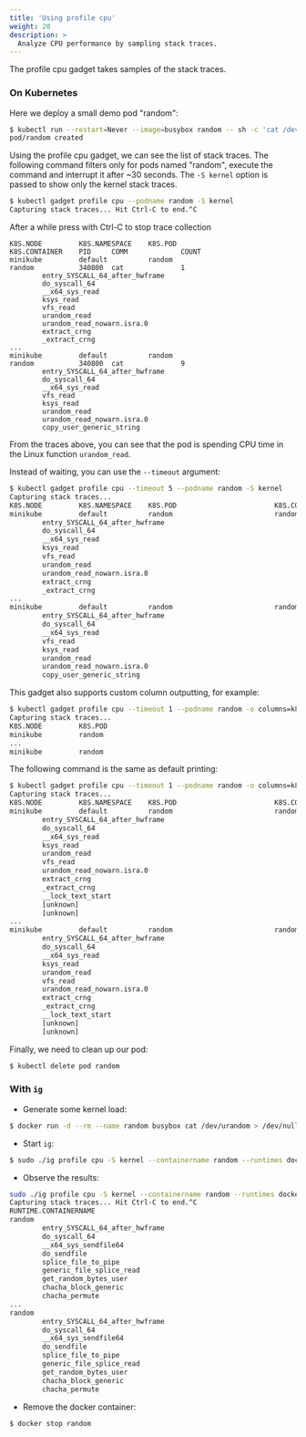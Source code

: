```yaml
---
title: 'Using profile cpu'
weight: 20
description: >
  Analyze CPU performance by sampling stack traces.
---
```


The profile cpu gadget takes samples of the stack traces.

### On Kubernetes

Here we deploy a small demo pod "random":

```bash
$ kubectl run --restart=Never --image=busybox random -- sh -c 'cat /dev/urandom > /dev/null'
pod/random created
```

Using the profile cpu gadget, we can see the list of stack traces.
The following command filters only for pods named "random", execute the command
and interrupt it after ~30 seconds. The `-S kernel` option is passed to show only the
kernel stack traces.

```bash
$ kubectl gadget profile cpu --podname random -S kernel
Capturing stack traces... Hit Ctrl-C to end.^C
```

After a while press with Ctrl-C to stop trace collection

```
K8S.NODE         K8S.NAMESPACE    K8S.POD                        K8S.CONTAINER    PID     COMM             COUNT
minikube         default          random                         random           340800  cat              1
        entry_SYSCALL_64_after_hwframe
        do_syscall_64
        __x64_sys_read
        ksys_read
        vfs_read
        urandom_read
        urandom_read_nowarn.isra.0
        extract_crng
        _extract_crng
...
minikube         default          random                         random           340800  cat              9
        entry_SYSCALL_64_after_hwframe
        do_syscall_64
        __x64_sys_read
        vfs_read
        ksys_read
        urandom_read
        urandom_read_nowarn.isra.0
        copy_user_generic_string
```

From the traces above, you can see that the pod is spending CPU time in the
Linux function `urandom_read`.

Instead of waiting, you can use the `--timeout` argument:

```bash
$ kubectl gadget profile cpu --timeout 5 --podname random -S kernel
Capturing stack traces...
K8S.NODE         K8S.NAMESPACE    K8S.POD                        K8S.CONTAINER    PID     COMM             COUNT
minikube         default          random                         random           340800  cat              1
        entry_SYSCALL_64_after_hwframe
        do_syscall_64
        __x64_sys_read
        ksys_read
        vfs_read
        urandom_read
        urandom_read_nowarn.isra.0
        extract_crng
        _extract_crng
...
minikube         default          random                         random           340800  cat              9
        entry_SYSCALL_64_after_hwframe
        do_syscall_64
        __x64_sys_read
        vfs_read
        ksys_read
        urandom_read
        urandom_read_nowarn.isra.0
        copy_user_generic_string
```

This gadget also supports custom column outputting, for example:

```bash
$ kubectl gadget profile cpu --timeout 1 --podname random -o columns=k8s.node,k8s.pod
Capturing stack traces...
K8S.NODE         K8S.POD
minikube         random
...
minikube         random
```

The following command is the same as default printing:

```bash
$ kubectl gadget profile cpu --timeout 1 --podname random -o columns=k8s.node,k8s.namespace,k8s.pod,k8s.container,pid,comm,count
Capturing stack traces...
K8S.NODE         K8S.NAMESPACE    K8S.POD                        K8S.CONTAINER    PID     COMM             COUNT
minikube         default          random                         random           340800  cat              1
        entry_SYSCALL_64_after_hwframe
        do_syscall_64
        __x64_sys_read
        ksys_read
        urandom_read
        vfs_read
        urandom_read_nowarn.isra.0
        extract_crng
        _extract_crng
        __lock_text_start
        [unknown]
        [unknown]
...
minikube         default          random                         random           340800  cat              1
        entry_SYSCALL_64_after_hwframe
        do_syscall_64
        __x64_sys_read
        ksys_read
        urandom_read
        vfs_read
        urandom_read_nowarn.isra.0
        extract_crng
        _extract_crng
        __lock_text_start
        [unknown]
        [unknown]
```

Finally, we need to clean up our pod:

```bash
$ kubectl delete pod random
```

### With `ig`

* Generate some kernel load:

```bash
$ docker run -d --rm --name random busybox cat /dev/urandom > /dev/null
```

* Start `ig`:

```bash
$ sudo ./ig profile cpu -S kernel --containername random --runtimes docker
```

* Observe the results:

```bash
sudo ./ig profile cpu -S kernel --containername random --runtimes docker
Capturing stack traces... Hit Ctrl-C to end.^C
RUNTIME.CONTAINERNAME                                                                        COMM             PID        COUNT
random                                                                                       cat              641045     1
        entry_SYSCALL_64_after_hwframe
        do_syscall_64
        __x64_sys_sendfile64
        do_sendfile
        splice_file_to_pipe
        generic_file_splice_read
        get_random_bytes_user
        chacha_block_generic
        chacha_permute
...
random                                                                                       cat              641045     5
        entry_SYSCALL_64_after_hwframe
        do_syscall_64
        __x64_sys_sendfile64
        do_sendfile
        splice_file_to_pipe
        generic_file_splice_read
        get_random_bytes_user
        chacha_block_generic
        chacha_permute
```

* Remove the docker container:

```bash
$ docker stop random
```
